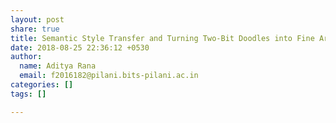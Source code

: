 ```yaml
---
layout: post
share: true
title: Semantic Style Transfer and Turning Two-Bit Doodles into Fine Artworks
date: 2018-08-25 22:36:12 +0530
author:
  name: Aditya Rana
  email: f2016182@pilani.bits-pilani.ac.in
categories: []
tags: []

---
```

